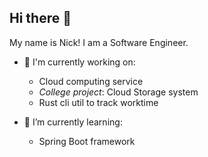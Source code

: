 ## Hi there 👋
My name is Nick! I am a Software Engineer.

- 🔭 I'm currently working on:
  - Cloud computing service
  - *College project*: Cloud Storage system
  - Rust cli util to track worktime


- 🌱 I’m currently learning:
  - Spring Boot framework 



<!---->
<!-- ### Technologies & Tools: -->
<!-- ### Languages -->
<!-- | Language    | Proficiency                                                   | Level       | -->
<!-- |-------------|---------------------------------------------------------------|-------------| -->
<!-- | C++         | ████████░░ | Intermediate+| -->
<!-- | Dart        | ██████░░░░ | Intermediate | -->
<!-- | JS/TS       | ██████░░░░ | Intermediate | -->
<!-- | SQL         | ██████░░░░ | Intermediate | -->
<!-- | Java        | ████░░░░░░ | Beginner+    | -->
<!-- | Rust        | ███░░░░░░░ | Beginner     | -->
<!---->
<!-- ### Frameworks & Tools -->
<!-- | Technology  | Proficiency                                                   | Level       | -->
<!-- |-------------|---------------------------------------------------------------|-------------| -->
<!-- |OpenGL(GLFW3)| ████░░░░░░ | Beginner+    | -->
<!-- | Node.js     | ███████░░░ | Intermediate | -->
<!-- | Express     | ████░░░░░░ | Beginner+    | -->
<!-- | Flutter     | ████████░░ | Intermediate+| -->
<!-- | Docker      | ████░░░░░░ | Beginner+    | -->
<!-- | Git         | █████████░ | Advanced     | -->
<!-- | CMake       | ████████░░ | Intermediate+| -->
<!-- | Spring Boot | ████░░░░░░ | Beginner+    | -->
<!-- | Maven       | ████░░░░░░ | Beginner+    | -->
<!-- | Jenkins     | ██░░░░░░░░ | Beginner     | -->
<!---->
<!---->
<!-- ### Systems -->
<!-- | Technology  | Proficiency                                                   | Level       | -->
<!-- |-------------|---------------------------------------------------------------|-------------| -->
<!-- | Windows     | █████████░ | Advanced      | -->
<!-- | Linux       | ████████░░ | Intermediate +| -->
<!---->
<!-- 
Proficiency Scale:
Beginner:     ██░░░░░░░░
Beginner+:    ████░░░░░░
Intermediate: ██████░░░░
Intermediate+: ████████░░
Advanced:     █████████░
Expert:       ██████████
-->

